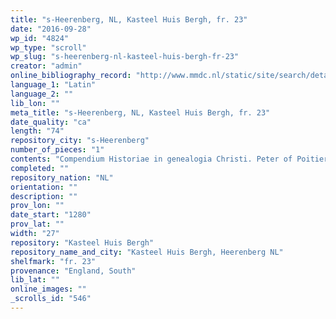 ```yaml
---
title: "s-Heerenberg, NL, Kasteel Huis Bergh, fr. 23"
date: "2016-09-28"
wp_id: "4824"
wp_type: "scroll"
wp_slug: "s-heerenberg-nl-kasteel-huis-bergh-fr-23"
creator: "admin"
online_bibliography_record: "http://www.mmdc.nl/static/site/search/detail.html?searchMode=advanced&recordId=14186&selectedRecordId=14186&maximumRecords=15&recordDisplayLevel=1&startRecord=1&showMap=1&freetextsearch=vellum+roll&shelfmark=Type+in+query...+%28autocompleted%29&author=Type+in+query...+%28autocompleted%29&title=Type+in+query...+%28autocompleted%29&startyear=Type+in+query&endyear=Type+in+query&alt-title=Type+in+query...+%28autocompleted%29&incipit=Type+in+query&annotation_contents=Type+in+query&contains=null&language=null&language_original=null&translator=Type+in+query...+%28autocompleted%29&type=null&keyword=Type+in+query&person=Type+in+query...+%28autocompleted%29&medium=null&script=Type+in+query&scribe=Type+in+query...+%28autocompleted%29&binding=null&binder=Type+in+query...+%28autocompleted%29&region=null&place=Type+in+query&patron=Type+in+query...+%28autocompleted%29&collection=Type+in+query...+%28autocompleted%29#r14186"
language_1: "Latin"
language_2: ""
lib_lon: ""
meta_title: "s-Heerenberg, NL, Kasteel Huis Bergh, fr. 23"
date_quality: "ca"
length: "74"
repository_city: "s-Heerenberg"
number_of_pieces: "1"
contents: "Compendium Historiae in genealogia Christi. Peter of Poitiers; tree of Jesse starting with David; roundels, colored drawings, decorated initials, pen-flourished initials."
completed: ""
repository_nation: "NL"
orientation: ""
description: ""
prov_lon: ""
date_start: "1280"
prov_lat: ""
width: "27"
repository: "Kasteel Huis Bergh"
repository_name_and_city: "Kasteel Huis Bergh, Heerenberg NL"
shelfmark: "fr. 23"
provenance: "England, South"
lib_lat: ""
online_images: ""
_scrolls_id: "546"
---
```



